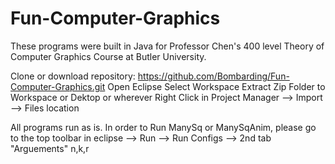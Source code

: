 # Fun-Computer-Graphics

These programs were built in Java for Professor Chen's 400 level Theory of Computer Graphics Course at Butler University.

Clone or download repository: https://github.com/Bombarding/Fun-Computer-Graphics.git
Open Eclipse
Select Workspace
Extract Zip Folder to Workspace or Dektop or wherever
Right Click in Project Manager --> Import --> Files location


All programs run as is. In order to Run ManySq or ManySqAnim, please go to the top toolbar in eclipse --> Run --> Run Configs --> 2nd tab "Arguements" n,k,r




